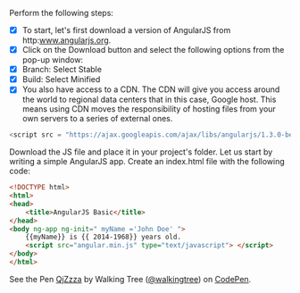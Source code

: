 Perform the following steps:
- [x] To start, let's first download a version of AngularJS from http:www.angularjs.org.
- [x] Click on the Download button and select the following options from the pop-up window:
- [x] Branch: Select Stable
- [x] Build: Select Minified
- [x] You also have access to a CDN. The CDN will give you access around the world to regional data centers that in this case, Google host. This means using CDN moves the responsibility of hosting files from your own servers to a series of external ones.
```javascript
<script src = "https://ajax.googleapis.com/ajax/libs/angularjs/1.3.0-beta.17/angular.min.js"></script>
```
Download the JS file and place it in your project's folder.
Let us start by writing a simple AngularJS app. Create an index.html file with the following code:
```html
<!DOCTYPE html>
<html>
<head>
    <title>AngularJS Basic</title>
</head>
<body ng-app ng-init=" myName ='John Doe' ">
    {{myName}} is {{ 2014-1968}} years old.
    <script src="angular.min.js" type="text/javascript"> </script>
</body>
</html>
```
<p data-height="268" data-theme-id="0" data-slug-hash="QjZzza" data-default-tab="result" data-user="walkingtree" class='codepen'>See the Pen <a href='http://codepen.io/walkingtree/pen/QjZzza/'>QjZzza</a> by Walking Tree (<a href='http://codepen.io/walkingtree'>@walkingtree</a>) on <a href='http://codepen.io'>CodePen</a>.</p>
<script async src="//assets.codepen.io/assets/embed/ei.js"></script>

